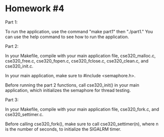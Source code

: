 # Homework #4

Part 1:

To run the application, use the command "make part1" then "./part1." You can use the help command to see how to run the application.



Part 2:

In your Makefile, compile with your main application file, cse320_malloc.c, cse320_free.c, cse320_fopen.c, cse320_fclose.c, cse320_clean.c, and cse320_init.c.

In your main application, make sure to #include <semaphore.h>. 

Before running the part 2 functions, call cse320_init() in your main application, which initializes the semaphore for thread testing.


Part 3:

In your Makefile, compile with your main application file, cse320_fork.c, and cse320_settimer.c.

Before calling cse320_fork(), make sure to call cse320_settimer(n), where n is the number of seconds, to initialize the SIGALRM timer.
